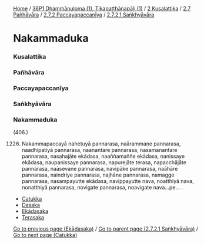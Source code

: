 
[Home](/) / [36P1 Dhammānuloma (1), Tikapaṭṭhānapāḷi (1)](/tipitaka/36P1.md) / [2 Kusalattika](/tipitaka/36P1/2.md) / [2.7 Pañhāvāra](/tipitaka/36P1/2/2.7.md) / [2.7.2 Paccayapaccanīya](/tipitaka/36P1/2/2.7/2.7.2.md) / [2.7.2.1 Saṅkhyāvāra](/tipitaka/36P1/2/2.7/2.7.2/2.7.2.1.md)

# Nakammaduka

### Kusalattika

### Pañhāvāra

### Paccayapaccanīya

### Saṅkhyāvāra

### Nakammaduka

(406.)

1226. Nakammapaccayā nahetuyā pannarasa, naārammaṇe pannarasa, naadhipatiyā pannarasa, naanantare pannarasa, nasamanantare pannarasa, nasahajāte ekādasa, naaññamaññe ekādasa, nanissaye ekādasa, naupanissaye pannarasa, napurejāte terasa, napacchājāte pannarasa, naāsevane pannarasa, navipāke pannarasa, naāhāre pannarasa, naindriye pannarasa, najhāne pannarasa, namagge pannarasa, nasampayutte ekādasa, navippayutte nava, noatthiyā nava, nonatthiyā pannarasa, novigate pannarasa, noavigate nava…pe… .

* [Catukka](/tipitaka/36P1/2/2.7/2.7.2/2.7.2.1/Nakammaduka/Catukka.md)
* [Dasaka](/tipitaka/36P1/2/2.7/2.7.2/2.7.2.1/Nakammaduka/Dasaka.md)
* [Ekādasaka](/tipitaka/36P1/2/2.7/2.7.2/2.7.2.1/Nakammaduka/Ekadasaka.md)
* [Terasaka](/tipitaka/36P1/2/2.7/2.7.2/2.7.2.1/Nakammaduka/Terasaka.md)

[Go to previous page (Ekādasaka)](/tipitaka/36P1/2/2.7/2.7.2/2.7.2.1/Napacchajataduka/Ekadasaka.md) / [Go to parent page (2.7.2.1 Saṅkhyāvāra)](/tipitaka/36P1/2/2.7/2.7.2/2.7.2.1.md) / [Go to next page (Catukka)](/tipitaka/36P1/2/2.7/2.7.2/2.7.2.1/Nakammaduka/Catukka.md)


